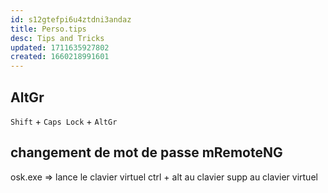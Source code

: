 ```yaml
---
id: s12gtefpi6u4ztdni3andaz
title: Perso.tips
desc: Tips and Tricks
updated: 1711635927802
created: 1660218991601
---
```



## AltGr

`Shift` + `Caps Lock` + `AltGr` 

## changement de mot de passe mRemoteNG

osk.exe => lance le clavier virtuel
ctrl + alt au clavier
supp au clavier virtuel
